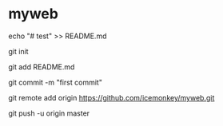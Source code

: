 # myweb
echo "# test" >> README.md

git init

git add README.md

git commit -m "first commit"

git remote add origin https://github.com/icemonkey/myweb.git

git push -u origin master
